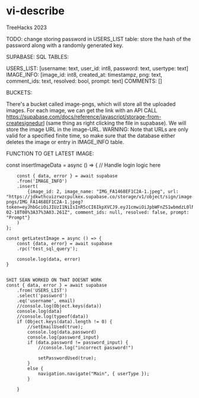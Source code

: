 # vi-describe
TreeHacks 2023


TODO:
change storing password in USERS_LIST table: store the hash of the password along with a randomly generated key. 


SUPABASE:
SQL TABLES:

USERS_LIST: [username: text, user_id: int8, password: text, usertype: text]
IMAGE_INFO: [image_id: int8, created_at: timestampz, png: text, comment_ids: text, resolved: bool, prompt: text]
COMMENTS: []

BUCKETS:

There's a bucket called image-pngs, which will store all the uploaded images.
For each image, we can get the link with an API CALL https://supabase.com/docs/reference/javascript/storage-from-createsignedurl
(same thing as right clicking the file in supabase). We will store the image URL in the image-URL.
WARNING: Note that URLs are only valid for a specified finite time, 
so make sure that the database either deletes the image or entry in IMAGE_INFO table.


FUNCTION TO GET LATEST IMAGE:

const insertImageData = async () => {
        // Handle login logic here

        const { data, error } = await supabase
        .from('IMAGE_INFO')
        .insert(
            {image_id: 2, image_name: "IMG_FA1468EF1C2A-1.jpeg", url: "https://jdkwthcuizrwzcpulkex.supabase.co/storage/v1/object/sign/image-pngs/IMG_FA1468EF1C2A-1.jpeg?token=eyJhbGciOiJIUzI1NiIsInR5cCI6IkpXVCJ9.eyJ1cmwiOiJpbWFnZS1wbmdzL0lNR19GQTE0NjhFRjFDMkEtMS5qcGVnIiwiaWF0IjoxNjc2NzA5NDIzLCJleHAiOjE3MDgyNDU0MjN9.e8PnHP8soSMb_zkqPABpa_TcMd8Z2Et9V1WciPKYGUQ&t=2023-02-18T08%3A37%3A03.261Z", comment_ids: null, resolved: false, prompt: "Prompt"}
        )
    };

    const getLatestImage = async () => {
        const {data, error} = await supabase
        .rpc('test_sql_query');
        
        console.log(data, error)
    }
    
    
    SHIT SEAN WORKED ON THAT DOESNT WORK
    const { data, error } = await supabase
        .from('USERS_LIST')
        .select('password')
        .eq('username', email)
        //console.log(Object.keys(data))
        console.log(data)
        //console.log(typeof(data))
        if (Object.keys(data).length != 0) {
            //setEmailUsed(true);
            console.log(data.password)
            console.log(password_input)
            if (data.password != password_input) {
                //console.log("incorrect password!")
                
                setPasswordUsed(true);
            }
            else {
                navigation.navigate("Main", { userType });
            }
            
        }
